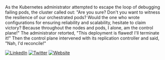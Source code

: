 As the Kubernetes administrator attempted to escape the loop of debugging failing pods, the cluster called out: "Are you sure? Don't you want to witness the resilience of our orchestrated pods? Would the one who wrote configurations for ensuring reliability and scalability, hesitate to claim victory? Because throughout the nodes and pods, I alone, am the control plane!" The administrator retorted, "This deployment is flawed! I'll terminate it!" Then the control plane intervened with its replication controller and said, "Nah, I'd reconcile!"

[![LinkedIn](https://img.shields.io/badge/linkedin-%231E77B5.svg?&style=for-the-badge&logoColor=white)](https://www.linkedin.com/in/mdehury) [![Twitter](https://img.shields.io/badge/twitter-333333.svg?&style=for-the-badge&logoColor=white)](https://twitter.com/sloflayer) [![Website](https://img.shields.io/badge/website-587291.svg?&style=for-the-badge&logoColor=white)](https://snwzt.github.io/)

